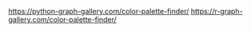 https://python-graph-gallery.com/color-palette-finder/
https://r-graph-gallery.com/color-palette-finder/
